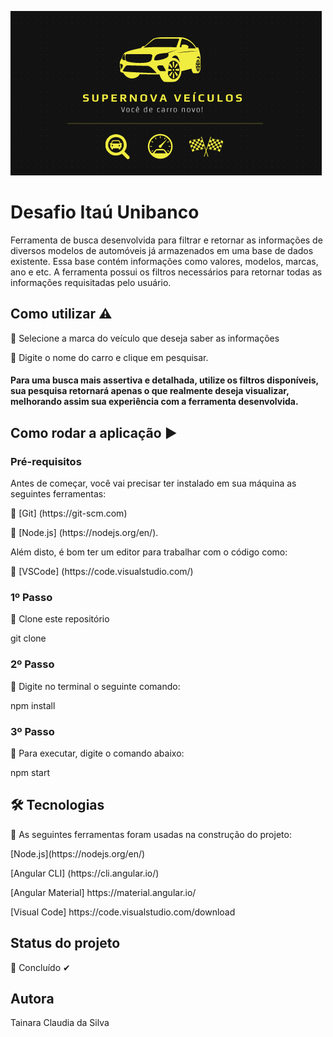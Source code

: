 ![Logo carro](https://github.com/nara-claudia/Supernova-Veiculos/blob/main/logo%20carro.PNG)

# Desafio Itaú Unibanco  
Ferramenta de busca desenvolvida para filtrar e retornar as informações de diversos modelos de automóveis já armazenados em uma base de dados existente.  Essa base contém informações como valores, modelos, marcas, ano e etc. A ferramenta possui os filtros necessários para retornar todas as informações requisitadas pelo usuário.

## Como utilizar ⚠
🔹 Selecione a marca do veículo que deseja saber as informações
<p>🔹 Digite o nome do carro e clique em pesquisar.

#### Para uma busca mais assertiva e detalhada, utilize os filtros disponíveis, sua pesquisa retornará apenas o que realmente deseja visualizar, melhorando assim sua experiência com a ferramenta desenvolvida.

## Como rodar a aplicação ▶
### Pré-requisitos 
Antes de começar, você vai precisar ter instalado em sua máquina as seguintes ferramentas:
<p>🔹 [Git] (https://git-scm.com)</p>
<p>🔹 [Node.js] (https://nodejs.org/en/).</p>
<p> Além disto, é bom ter um editor para trabalhar com o código como:</p>
<p>🔹 [VSCode] (https://code.visualstudio.com/)</p>

### 1º Passo
🔹 Clone este repositório
<p>git clone <https: endereço do arquivo</p>

### 2º Passo
🔹 Digite no terminal o seguinte comando:
<p>npm install</p>

### 3º Passo 
🔹 Para executar, digite o comando abaixo:
<p>npm start</p>

## 🛠 Tecnologias
🔹 As seguintes ferramentas foram usadas na construção do projeto:
<p> [Node.js](https://nodejs.org/en/) </p>
<p> [Angular CLI] (https://cli.angular.io/)</p>
<p> [Angular Material] https://material.angular.io/ </p>
<p> [Visual Code] https://code.visualstudio.com/download </p>
 
## Status do projeto
🔹 Concluído ✔

## Autora
Tainara Claudia da Silva 

